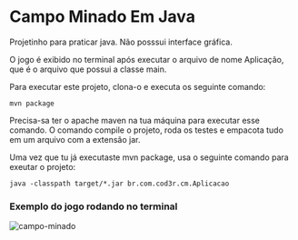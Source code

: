 # Campo Minado Em Java

Projetinho para praticar java. Não posssui interface gráfica.

O jogo é exibido no terminal após executar o arquivo de nome Aplicação, que é o arquivo que possui a classe main.

Para executar este projeto, clona-o e executa os seguinte comando:

```
mvn package
```
Precisa-sa ter o apache maven na tua máquina para executar esse comando.
O comando compile o projeto, roda os testes e empacota tudo em um arquivo com a extensão jar.

Uma vez que tu já executaste mvn package, usa o seguinte comando para exeutar o projeto:
```
java -classpath target/*.jar br.com.cod3r.cm.Aplicacao

```


### Exemplo do jogo rodando no terminal
![campo-minado](https://user-images.githubusercontent.com/76739275/175312125-b25e570b-a8cc-4df6-a218-89290f6ba54a.png)
